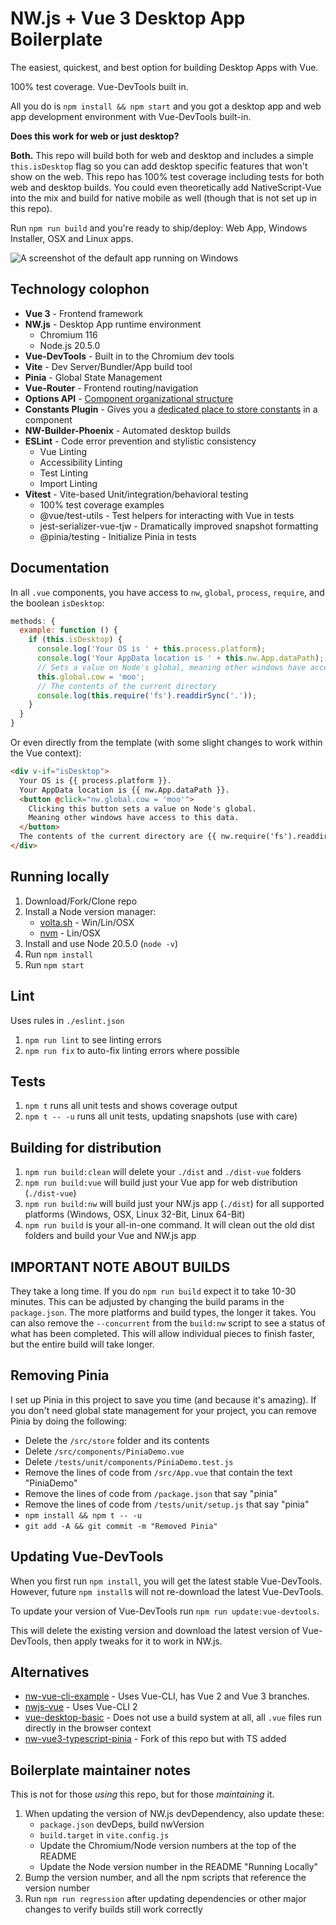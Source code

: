 # NW.js + Vue 3 Desktop App Boilerplate

The easiest, quickest, and best option for building Desktop Apps with Vue.

100% test coverage. Vue-DevTools built in.

All you do is `npm install && npm start` and you got a desktop app and web app development environment with Vue-DevTools built-in.

**Does this work for web or just desktop?**

**Both.** This repo will build both for web and desktop and includes a simple `this.isDesktop` flag so you can add desktop specific features that won't show on the web. This repo has 100% test coverage including tests for both web and desktop builds. You could even theoretically add NativeScript-Vue into the mix and build for native mobile as well (though that is not set up in this repo).

Run `npm run build` and you're ready to ship/deploy: Web App, Windows Installer, OSX and Linux apps.

![A screenshot of the default app running on Windows](screenshot.png)


## Technology colophon

* **Vue 3** - Frontend framework
* **NW.js** - Desktop App runtime environment
  * Chromium 116
  * Node.js 20.5.0
* **Vue-DevTools** - Built in to the Chromium dev tools
* **Vite** - Dev Server/Bundler/App build tool
* **Pinia** - Global State Management
* **Vue-Router** - Frontend routing/navigation
* **Options API** - [Component organizational structure](https://user-images.githubusercontent.com/4629794/204181213-6c9bcece-62fb-4790-8fc2-7df546ca7df5.png)
* **Constants Plugin** - Gives you a [dedicated place to store constants](https://github.com/TheJaredWilcurt/vue-options-api-constants-plugin) in a component
* **NW-Builder-Phoenix** - Automated desktop builds
* **ESLint** - Code error prevention and stylistic consistency
  * Vue Linting
  * Accessibility Linting
  * Test Linting
  * Import Linting
* **Vitest** - Vite-based Unit/integration/behavioral testing
  * 100% test coverage examples
  * @vue/test-utils - Test helpers for interacting with Vue in tests
  * jest-serializer-vue-tjw - Dramatically improved snapshot formatting
  * @pinia/testing - Initialize Pinia in tests


## Documentation

In all `.vue` components, you have access to `nw`, `global`, `process`, `require`, and the boolean `isDesktop`:

```js
methods: {
  example: function () {
    if (this.isDesktop) {
      console.log('Your OS is ' + this.process.platform);
      console.log('Your AppData location is ' + this.nw.App.dataPath);
      // Sets a value on Node's global, meaning other windows have access to this data.
      this.global.cow = 'moo';
      // The contents of the current directory
      console.log(this.require('fs').readdirSync('.'));
    }
  }
}
```

Or even directly from the template (with some slight changes to work within the Vue context):
```html
<div v-if="isDesktop">
  Your OS is {{ process.platform }}.
  Your AppData location is {{ nw.App.dataPath }}.
  <button @click="nw.global.cow = 'moo'">
    Clicking this button sets a value on Node's global.
    Meaning other windows have access to this data.
  </button>
  The contents of the current directory are {{ nw.require('fs').readdirSync('.') }}.
</div>
```


## Running locally

1. Download/Fork/Clone repo
1. Install a Node version manager:
   * [volta.sh](https://volta.sh) - Win/Lin/OSX
   * [nvm](https://github.com/nvm-sh/nvm) - Lin/OSX
1. Install and use Node 20.5.0 (`node -v`)
1. Run `npm install`
1. Run `npm start`


## Lint

Uses rules in `./eslint.json`

1. `npm run lint` to see linting errors
1. `npm run fix` to auto-fix linting errors where possible


## Tests

1. `npm t` runs all unit tests and shows coverage output
1. `npm t -- -u` runs all unit tests, updating snapshots (use with care)


## Building for distribution

1. `npm run build:clean` will delete your `./dist` and `./dist-vue` folders
1. `npm run build:vue` will build just your Vue app for web distribution (`./dist-vue`)
1. `npm run build:nw` will build just your NW.js app (`./dist`) for all supported platforms (Windows, OSX, Linux 32-Bit, Linux 64-Bit)
1. `npm run build` is your all-in-one command. It will clean out the old dist folders and build your Vue and NW.js app


## IMPORTANT NOTE ABOUT BUILDS

They take a long time. If you do `npm run build` expect it to take 10-30 minutes. This can be adjusted by changing the build params in the `package.json`. The more platforms and build types, the longer it takes. You can also remove the `--concurrent` from the `build:nw` script to see a status of what has been completed. This will allow individual pieces to finish faster, but the entire build will take longer.


## Removing Pinia

I set up Pinia in this project to save you time (and because it's amazing). If you don't need global state management for your project, you can remove Pinia by doing the following:

* Delete the `/src/store` folder and its contents
* Delete `/src/components/PiniaDemo.vue`
* Delete `/tests/unit/components/PiniaDemo.test.js`
* Remove the lines of code from `/src/App.vue` that contain the text "PiniaDemo"
* Remove the lines of code from `/package.json` that say "pinia"
* Remove the lines of code from `/tests/unit/setup.js` that say "pinia"
* `npm install && npm t -- -u`
* `git add -A && git commit -m "Removed Pinia"`


## Updating Vue-DevTools

When you first run `npm install`, you will get the latest stable Vue-DevTools. However, future `npm install`s will not re-download the latest Vue-DevTools.

To update your version of Vue-DevTools run `npm run update:vue-devtools`.

This will delete the existing version and download the latest version of Vue-DevTools, then apply tweaks for it to work in NW.js.


## Alternatives

* [nw-vue-cli-example](https://github.com/nwutils/nw-vue-cli-example) - Uses Vue-CLI, has Vue 2 and Vue 3 branches.
* [nwjs-vue](https://github.com/elegantweb/nwjs-vue) - Uses Vue-CLI 2
* [vue-desktop-basic](https://github.com/TheJaredWilcurt/vue-desktop-basic) - Does not use a build system at all, all `.vue` files run directly in the browser context
* [nw-vue3-typescript-pinia](https://github.com/codeh2o/nw-vue3-typescript-pinia) - Fork of this repo but with TS added


## Boilerplate maintainer notes

This is not for those *using* this repo, but for those *maintaining* it.

1. When updating the version of NW.js devDependency, also update these:
   * `package.json` devDeps, build nwVersion
   * `build.target` in `vite.config.js`
   * Update the Chromium/Node version numbers at the top of the README
   * Update the Node version number in the README "Running Locally"
1. Bump the version number, and all the npm scripts that reference the version number
1. Run `npm run regression` after updating dependencies or other major changes to verify builds still work correctly
